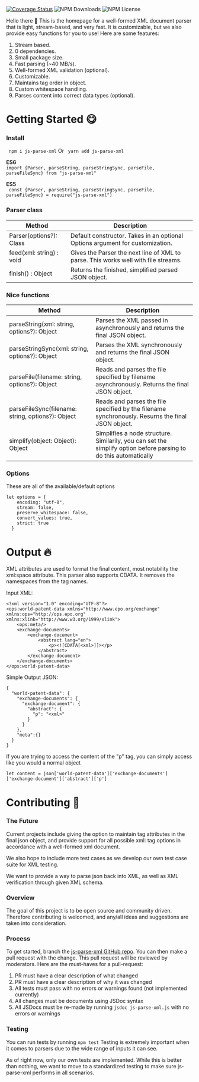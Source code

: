 [![Coverage Status](https://coveralls.io/repos/github/JeremyMColegrove/js-parse-xml/badge.svg?branch=main)](https://coveralls.io/github/JeremyMColegrove/js-parse-xml?branch=main&service=github)
![NPM Downloads](https://img.shields.io/npm/dw/js-parse-xml)
![NPM License](https://img.shields.io/npm/l/js-parse-xml)


Hello there :wave: This is the homepage for a well-formed XML document parser that is light, stream-based, and very fast. It is customizable, but we also provide easy functions for you to use! Here are some features:

1. Stream based.
2. 0 dependencies.
3. Small package size.
4. Fast parsing (~40 MB/s).
5. Well-formed XML validation (optional).
6. Customizable.
7. Maintains tag order in object.
8. Custom whitespace handling.
9. Parses content into correct data types (optional).

# **Getting Started :yum:**

### **Install**
``` npm i js-parse-xml``` Or ``` yarn add js-parse-xml```

**ES6**<br>
``` import {Parser, parseString, parseStringSync, parseFile, parseFileSync} from "js-parse-xml" ```

**ES5**<br>
``` const {Parser, parseString, parseStringSync, parseFile, parseFileSync} = require("js-parse-xml")```

### **Parser class**
| Method                   | Description                                                                        |
|--------------------------|------------------------------------------------------------------------------------|
| Parser(options?): Class  | Default constructor. Takes in an optional Options argument for customization.      |
| feed(xml: string) : void | Gives the Parser the next line of XML to parse. This works well with file streams. |
| finish() : Object        | Returns the finished, simplified parsed JSON object.                               |


### **Nice functions**
| Method                                            | Description                                                                                       |
|---------------------------------------------------|---------------------------------------------------------------------------------------------------|
| parseString(xml: string, options?): Object        | Parses the XML passed in asynchronously and returns the final JSON object.                        |
| parseStringSync(xml: string, options?): Object    | Parses the XML synchronously and returns the final JSON object.                                   |
| parseFile(filename: string, options?): Object     | Reads and parses the file specified by filename asynchronously. Returns the final JSON object.    |
| parseFileSync(filename: string, options?): Object | Reads and parses the file specified by the filename synchronously. Resurns the final JSON object. |
| simplify(object: Object): Object | Simplifies a node structure. Similarily, you can set the simplify option before parsing to do this automatically |

### **Options**
These are all of the available/default options
```
let options = {
    encoding: "utf-8",
    stream: false,
    preserve_whitespace: false,
    convert_values: true,
    strict: true
  }
```


# **Output :fire:**
XML attributes are used to format the final content, most notability the xml:space attribute. This parser also supports CDATA. It removes the namespaces from the tag names.

Input XML:
```
<?xml version="1.0" encoding="UTF-8"?>
<ops:world-patent-data xmlns="http://www.epo.org/exchange" xmlns:ops="http://ops.epo.org" xmlns:xlink="http://www.w3.org/1999/xlink">
    <ops:meta/>
    <exchange-documents>
        <exchange-document>
            <abstract lang="en">
                <p><![CDATA[<xml>]]></p>
            </abstract>
        </exchange-document>
    </exchange-documents>
</ops:world-patent-data>
```

Simple Output JSON:
```
{
  "world-patent-data": {
    "exchange-documents": {
      "exchange-document": {
        "abstract": {
          "p": "<xml>"
        }
      }
    },
    "meta":{}
  }
}
```

If you are trying to access the content of the "p" tag, you can simply access like you would a normal object

```
let content = json['world-patent-data']['exchange-documents']['exchange-document']['abstract']['p']
```


# **Contributing :pray:**
### The Future
Current projects include giving the option to maintain tag attributes in the final json object, and provide support for all possible xml: tag options in accordance with a well-formed xml document. 

We also hope to include more test cases as we develop our own test case suite for XML testing.

We want to provide a way to parse json back into XML, as well as XML verification through given XML schema.

### **Overview**
The goal of this project is to be open source and community driven. Therefore contributing is welcomed, and any/all ideas and suggestions are taken into consideration. 

### **Process**
To get started, branch the [js-parse-xml GitHub repo](https://github.com/JeremyMColegrove/XML-LNP). 
You can then make a pull request with the change. This pull request will be reviewed by moderators. Here are the must-haves for a pull-request:

1. PR must have a clear description of what changed
2. PR must have a clear description of why it was changed
3. All tests must pass with no errors or warnings found (not implemented currently)
4. All changes must be documents using JSDoc syntax
5. All JSDocs must be re-made by running ```jsdoc js-parse-xml.js``` with no errors or warnings

### **Testing**

You can run tests by running ```npm test```
Testing is extremely important when it comes to parsers due to the wide range of inputs it can see.

As of right now, only our own tests are implemented. While this is better than nothing, we want to move to a standardized testing to make sure js-parse-xml performs in all scenarios.





